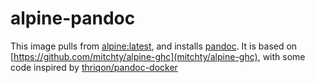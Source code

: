 # alpine-pandoc

This image pulls from [alpine:latest](https://hub.docker.com/_/alpine/), and installs [pandoc](http://pandoc.org/). It is based on [https://github.com/mitchty/alpine-ghc](mitchty/alpine-ghc), with some code inspired by [thriqon/pandoc-docker](https://github.com/thriqon/pandoc-docker)
